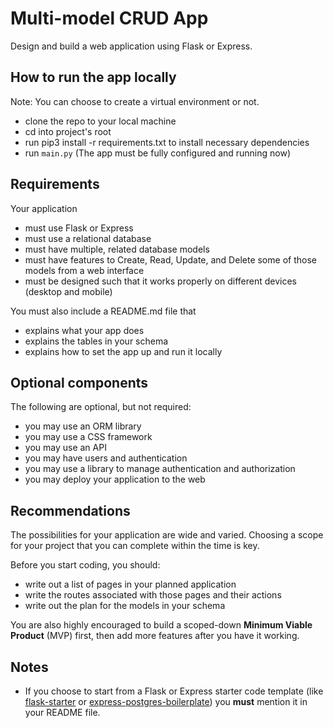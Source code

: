 # Multi-model CRUD App

Design and build a web application using Flask or Express.

## How to run the app locally
Note: You can choose to create a virtual environment or not.

- clone the repo to your local machine
- cd into project's root
- run pip3 install -r requirements.txt to install necessary dependencies
- run `main.py` (The app must be fully configured and running now)

## Requirements

Your application

- must use Flask or Express
- must use a relational database 
- must have multiple, related database models
- must have features to Create, Read, Update, and Delete some of those models from a web interface
- must be designed such that it works properly on different devices (desktop and mobile)

You must also include a README.md file that
- explains what your app does
- explains the tables in your schema
- explains how to set the app up and run it locally

## Optional components

The following are optional, but not required:

- you may use an ORM library
- you may use a CSS framework
- you may use an API
- you may have users and authentication
- you may use  a library to manage authentication and authorization
- you may deploy your application to the web

## Recommendations

The possibilities for your application are wide and varied. Choosing a scope for your project that you can complete within the time is key.

Before you start coding, you should:
- write out a list of pages in your planned application
- write the routes associated with those pages and their actions
- write out the plan for the models in your schema

You are also highly encouraged to build a scoped-down **Minimum Viable Product** (MVP) first, then add more features after you have it working.

## Notes

- If you choose to start from a Flask or Express starter code template (like [flask-starter](https://github.com/ksh7/flask-starter) or [express-postgres-boilerplate](https://github.com/mateo-io/express-postgres-boilerplate)) you **must** mention it in your README file.
